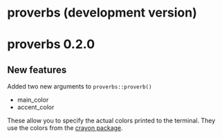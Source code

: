 # proverbs (development version)

# proverbs 0.2.0

## New features
Added two new arguments to `proverbs::proverb()`

* main_color
* accent_color

These allow you to specify the actual colors printed to the terminal. They use the colors from the [crayon package](https://github.com/r-lib/crayon#readme).
